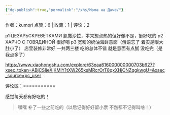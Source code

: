 ```yaml
---
{"dg-publish":true,"permalink":"/xhs/Мама на Даче/"}
---
```


作者：kumori
点赞：6   |   收藏：1   |   评论：2

p1 ЦЕЗАРЬСКРЕВЕТКАМИ 凯撒沙拉，本来想点热的但好像不是，挺好吃的
p2 ХАРЧО С ГОВЯДИНОЙ 很好喝
p3 宽粉的奶油海鲜意面（俄语忘了 着实是眼大肚小了）
店里装修非常好 一共两三楼 吃的总体不错 就是意面有点腻 没吃完（是我点多了）

https://www.xiaohongshu.com/explore/63eaa616000000000703b627?xsec_token=ABjCSIjeXjKMlY1tXW265ksMRcrOrT8qxXHjCNZqgkwgU=&xsec_source=pc_user

评论区：===========

感觉每天都有好吃的！

> 嘿嘿 补了一些之前吃的（以后记得好好留小票 不然都不记得叫啥！）
